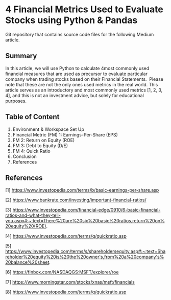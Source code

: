 # 4 Financial Metrics Used to Evaluate Stocks using Python & Pandas

Git repository that contains source code files for the following Medium article. 

## Summary 
In this article, we will use Python to calculate 4most commonly used financial measures that are used as precursor to evaluate particular company when trading stocks based on their Financial Statements. 
Please note that these are not the only ones used metrics in the real world. This article serves as an introductory and most commonly used metrics [1, 2, 3, 4], and this is not an investment advice, but solely for educational purposes.

## Table of Content

1. Environment & Workspace Set Up
2. Financial Metric (FM) 1: Earnings-Per-Share (EPS)
3. FM 2: Return on Equity (ROE)
4. FM 3: Debt to Equity (D/E)
5. FM 4: Quick Ratio
6. Conclusion 
7. References

## References
[1] https://www.investopedia.com/terms/b/basic-earnings-per-share.asp

[2] https://www.bankrate.com/investing/important-financial-ratios/

[3] https://www.investopedia.com/financial-edge/0910/6-basic-financial-ratios-and-what-they-tell-you.aspx#:~:text=There%20are%20six%20basic%20ratios,return%20on%20equity%20(ROE).

[4] https://www.investopedia.com/terms/q/quickratio.asp

[5] https://www.investopedia.com/terms/s/shareholdersequity.asp#:~:text=Shareholder%20equity%20is%20the%20owner's,from%20a%20company's%20balance%20sheet.

[6] https://finbox.com/NASDAQGS:MSFT/explorer/roe

[7] https://www.morningstar.com/stocks/xnas/msft/financials

[8] https://www.investopedia.com/terms/q/quickratio.asp
